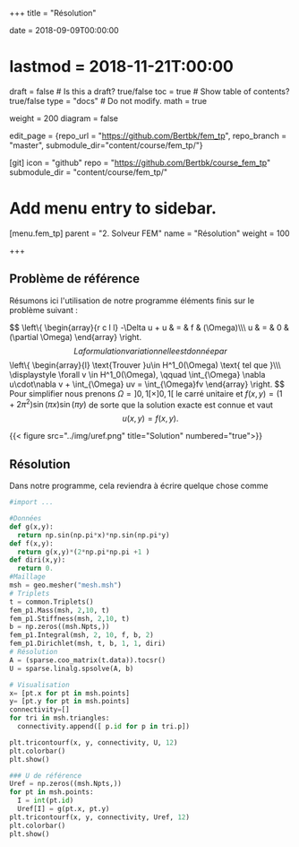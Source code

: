 +++
title = "Résolution"

date = 2018-09-09T00:00:00
# lastmod = 2018-11-21T:00:00

draft = false  # Is this a draft? true/false
toc = true  # Show table of contents? true/false
type = "docs"  # Do not modify.
math = true

weight = 200
diagram = false

edit_page = {repo_url = "https://github.com/Bertbk/fem_tp", repo_branch = "master", submodule_dir="content/course/fem_tp/"}

[git]
  icon = "github"
  repo = "https://github.com/Bertbk/course_fem_tp"
  submodule_dir = "content/course/fem_tp/"

# Add menu entry to sidebar.
[menu.fem_tp]
  parent = "2. Solveur FEM"
  name = "Résolution"
  weight = 100

+++

## Problème de référence

Résumons ici l'utilisation de notre programme éléments finis sur le problème suivant :

$$
\left\\{
\begin{array}{r c l l}
-\Delta u  + u & = & f & (\Omega)\\\\\\
u & = & 0 & (\partial \Omega)
\end{array}
\right.
$$
La formulation variationnelle est donnée par
$$
\left\\{
\begin{array}{l}
\text{Trouver }u\in H^1\_0(\Omega) \text{ tel que }\\\\\\
\displaystyle \forall v \in H^1\_0(\Omega), \qquad \int\_{\Omega} \nabla u\cdot\nabla v + \int\_{\Omega} uv = \int\_{\Omega}fv
\end{array}
\right.
$$
Pour simplifier nous prenons $\Omega = ]0,1[\times]0,1[$ le carré unitaire et $f(x,y) = (1+2\pi^2)\sin(\pi x)\sin(\pi y)$
de sorte que la solution exacte est connue et vaut
$$
u(x, y) = f(x, y).
$$

{{< figure src="../img/uref.png" title="Solution" numbered="true">}}

## Résolution

Dans notre programme, cela reviendra à écrire quelque chose comme

```python
#import ...

#Données
def g(x,y):
  return np.sin(np.pi*x)*np.sin(np.pi*y)
def f(x,y):
  return g(x,y)*(2*np.pi*np.pi +1 )
def diri(x,y):
  return 0.
#Maillage
msh = geo.mesher("mesh.msh")
# Triplets
t = common.Triplets()
fem_p1.Mass(msh, 2,10, t)
fem_p1.Stiffness(msh, 2,10, t)
b = np.zeros((msh.Npts,))
fem_p1.Integral(msh, 2, 10, f, b, 2)
fem_p1.Dirichlet(msh, t, b, 1, 1, diri)
# Résolution
A = (sparse.coo_matrix(t.data)).tocsr()
U = sparse.linalg.spsolve(A, b)

# Visualisation
x= [pt.x for pt in msh.points]
y= [pt.y for pt in msh.points]
connectivity=[]
for tri in msh.triangles:
  connectivity.append([ p.id for p in tri.p]) 

plt.tricontourf(x, y, connectivity, U, 12)
plt.colorbar()
plt.show()

### U de référence
Uref = np.zeros((msh.Npts,))
for pt in msh.points:
  I = int(pt.id)
  Uref[I] = g(pt.x, pt.y)
plt.tricontourf(x, y, connectivity, Uref, 12)
plt.colorbar()
plt.show()
```
